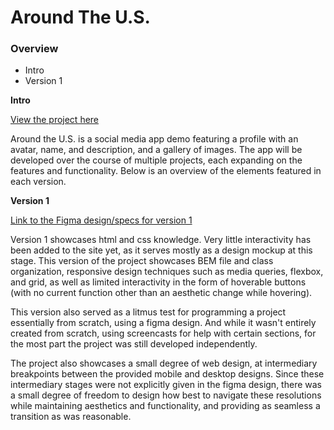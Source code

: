 # Around The U.S.

### Overview

- Intro
- Version 1

**Intro**

[View the project here](https://eliotking.github.io/se_project_aroundtheus/)

Around the U.S. is a social media app demo featuring a profile with an avatar, name, and description, and a gallery of images. The app will be developed over the course of multiple projects, each expanding on the features and functionality. Below is an overview of the elements featured in each version.

**Version 1**

[Link to the Figma design/specs for version 1](https://www.figma.com/file/ii4xxsJ0ghevUOcssTlHZv/Sprint-3%3A-Around-the-US?node-id=0%3A1)

Version 1 showcases html and css knowledge. Very little interactivity has been added to the site yet, as it serves mostly as a design mockup at this stage. This version of the project showcases BEM file and class organization, responsive design techniques such as media queries, flexbox, and grid, as well as limited interactivity in the form of hoverable buttons (with no current function other than an aesthetic change while hovering).

This version also served as a litmus test for programming a project essentially from scratch, using a figma design. And while it wasn't entirely created from scratch, using screencasts for help with certain sections, for the most part the project was still developed independently.

The project also showcases a small degree of web design, at intermediary breakpoints between the provided mobile and desktop designs. Since these intermediary stages were not explicitly given in the figma design, there was a small degree of freedom to design how best to navigate these resolutions while maintaining aesthetics and functionality, and providing as seamless a transition as was reasonable.
